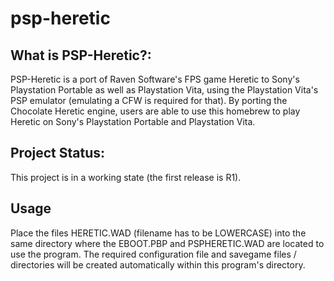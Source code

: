 # psp-heretic

## What is PSP-Heretic?:

PSP-Heretic is a port of Raven Software's FPS game Heretic to Sony's Playstation Portable as well as Playstation Vita, using the Playstation Vita's PSP emulator (emulating a CFW is required for that). By porting the Chocolate Heretic engine, users are able to use this homebrew to play Heretic on Sony's Playstation Portable and Playstation Vita.

## Project Status:

This project is in a working state (the first release is R1).

## Usage

Place the files HERETIC.WAD (filename has to be LOWERCASE) into the same directory where the EBOOT.PBP and PSPHERETIC.WAD are located to use the program. The required configuration file and savegame files / directories will be created automatically within this program's directory.
